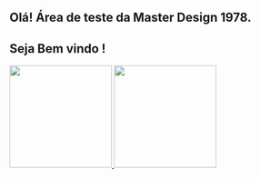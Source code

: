 ## Olá! Área de teste da Master Design 1978.

##	Seja Bem vindo !


 <div>
  <a href="https://github.com/masterDesign1978">
  <img height="180em" src="https://github-readme-stats.vercel.app/api?username=masterDesign1978&show_icons=true&theme=dracula&include_all_commits=true&count_private=true"/>
  <img height="180em" src="https://github-readme-stats.vercel.app/api/top-langs/?username=masterDesign1978&layout=compact&langs_count=7&theme=dracula"/>
</div>




